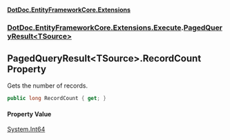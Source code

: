 #### [DotDoc\.EntityFrameworkCore\.Extensions](Home.md 'Home')
### [DotDoc\.EntityFrameworkCore\.Extensions\.Execute](DotDoc.EntityFrameworkCore.Extensions.Execute.md 'DotDoc\.EntityFrameworkCore\.Extensions\.Execute').[PagedQueryResult&lt;TSource&gt;](PagedQueryResult_TSource_.md 'DotDoc\.EntityFrameworkCore\.Extensions\.Execute\.PagedQueryResult\<TSource\>')

## PagedQueryResult\<TSource\>\.RecordCount Property

Gets the number of records\.

```csharp
public long RecordCount { get; }
```

#### Property Value
[System\.Int64](https://learn.microsoft.com/en-us/dotnet/api/system.int64 'System\.Int64')
